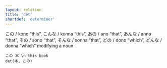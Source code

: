 ```yaml
---
layout: relation
title: 'det'
shortdef: 'determiner'
---
```


この / kono “this”, こんな / konna “this”, あの / ano “that”, あんな / anna “that”, その / sono “that”, そんな / sonna “that”, どの / dono “which”, どんな / donna “which” modifying a noun

~~~ sdparse
この 本 \n this book
det(本, この)
~~~
